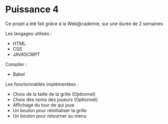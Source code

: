 # Puissance 4

Ce projet a été fait grâce à la Web@cadémie, sur une durée de 2 semaines

Les langages utilisés :

* HTML
* CSS
* JAVASCRIPT

Compiler :

* Babel

Les fonctionnalités implémentées :

* Choix de la taille de la grille (Optionnel)
* Choix des noms des joueurs (Optionnel)
* Affichage du tour de qui joue
* Un bouton pour réinitialiser la grille
* Un bouton pour retourner au menu